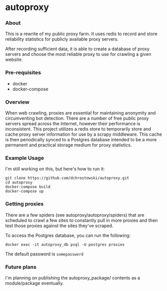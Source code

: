 # autoproxy


### About

This is a rewrite of my public proxy farm.  It uses redis to record and store reliability statistics for publicly available proxy servers.

After recording sufficient data, it is able to create a database of proxy servers and choose the most reliable proxy to use for crawling a given website.

### Pre-requisites
* docker
* docker-compose

### Overview
When web crawling, proxies are essential for maintaining anonymity and circumventing bot detection.  There are a number of free public proxy servers spread across the Internet, however their performance is inconsistent. This project utilizes a redis store to temporarily store and cache proxy server information for use by a scrapy middleware.  This cache is then periodically synced to a Postgres database intended to be a more permanent and practical storage medium for proxy statistics. 

### Example Usage

I'm still working on this, but here's how to run it:

```
git clone https://github.com/dchrostowski/autoproxy.git
cd autoproxy
docker-compose build
docker-compose up
```

### Getting proxies

There are a few spiders (see autoproxy/autoproxy/spiders) that are scheduled to crawl a few sites to constantly pull in more proxies and then test those proxies against the sites they've scraped.

To access the Postgres database, you can run the following:
```
docker exec -it autoproxy_db psql -U postgres proxies
```
The default password is `somepassword`

### Future plans

I'm planning on publishing the autoproxy_package/ contents as a module/package eventually.
